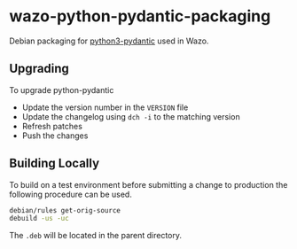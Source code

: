 # wazo-python-pydantic-packaging

Debian packaging for [python3-pydantic](https://github.com/samuelcolvin/pydantic/) used in Wazo.

## Upgrading

To upgrade python-pydantic

* Update the version number in the `VERSION` file
* Update the changelog using `dch -i` to the matching version
* Refresh patches
* Push the changes

## Building Locally

To build on a test environment before submitting a change to production the following procedure can be used.

```sh
debian/rules get-orig-source
debuild -us -uc
```
The `.deb` will be located in the parent directory.
